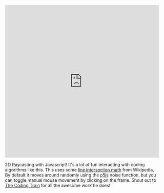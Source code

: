 <iframe
  title="2D Raycasting"
  src="https://lukeworks.tech/sketch/raycasting-2d"
  frameborder="0"
  width="100%"
  height="500px"
  scrolling="no"
></iframe>

2D Raycasting with Javascript! It's a lot of fun interacting with coding
algorithms like this. This uses some [line intersection math][] from Wikipedia,
By default it moves around randomly using the [p5js][] noise function, but you
can toggle manual mouse movement by clicking on the frame. Shout out to [The
Coding Train][] for all the awesome work he does!

[line intersection math]: https://en.wikipedia.org/wiki/Line%E2%80%93line_intersection
[p5js]: https://p5js.org/
[The Coding Train]: https://www.youtube.com/channel/UCvjgXvBlbQiydffZU7m1_aw

